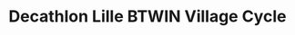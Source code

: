 ---
title: "Decathlon Lille BTWIN Village Cycle"
url: /lille/decathlon-lille-btwin-village-cycle/
shop: Fahrrad
---